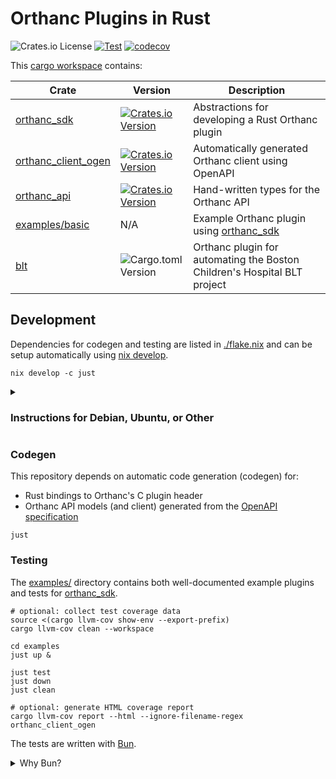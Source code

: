# Orthanc Plugins in Rust

![Crates.io License](https://img.shields.io/crates/l/orthanc_sdk)
[![Test](https://github.com/FNNDSC/orthanc-rs/actions/workflows/test.yml/badge.svg)](https://github.com/FNNDSC/orthanc-rs/actions/workflows/test.yml)
[![codecov](https://codecov.io/gh/FNNDSC/orthanc-rs/graph/badge.svg?token=9RHMEYB2UU)](https://codecov.io/gh/FNNDSC/orthanc-rs)

This [cargo workspace](https://doc.rust-lang.org/cargo/reference/workspaces.html) contains:

| Crate                            | Version                                                                                          | Description                                                              |
|----------------------------------|--------------------------------------------------------------------------------------------------|--------------------------------------------------------------------------|
| [orthanc_sdk](./orthanc_sdk)     | [![Crates.io Version](https://img.shields.io/crates/v/orthanc_sdk)][orthanc_sdk]                 | Abstractions for developing a Rust Orthanc plugin                        |
| [orthanc_client_ogen][ogen]      | [![Crates.io Version](https://img.shields.io/crates/v/orthanc_client_ogen)][orthanc_client_ogen] | Automatically generated Orthanc client using OpenAPI                     |
| [orthanc_api](./orthanc_api)     | [![Crates.io Version](https://img.shields.io/crates/v/orthanc_api)][orthanc_api]                 | Hand-written types for the Orthanc API                                   |
| [examples/basic][example]        | N/A                                                                                              | Example Orthanc plugin using [orthanc_sdk][orthanc_sdk]                  |
| [blt](./blt)                     | ![Cargo.toml Version][blt-badge]                                                                 | Orthanc plugin for automating the Boston Children's Hospital BLT project |

[ogen]: ./orthanc_client_ogen_overlay
[example]: ./examples/basic/src/plugin.rs
[orthanc_api]: https://crates.io/crates/orthanc_api
[orthanc_sdk]: https://crates.io/crates/orthanc_sdk
[orthanc_client_ogen]: https://crates.io/crates/orthanc_client_ogen
[blt-badge]: https://img.shields.io/badge/dynamic/toml?url=https%3A%2F%2Fgithub.com%2FFNNDSC%2Forthanc-rs%2Fraw%2Frefs%2Fheads%2Fmaster%2Fblt%2FCargo.toml&query=package.version&label=Cargo.toml

## Development

Dependencies for codegen and testing are listed in [./flake.nix](flake.nix) and can be setup automatically
using [nix develop](https://nix.dev/manual/nix/2.30/command-ref/new-cli/nix3-develop.html).

```shell
nix develop -c just
```

<details>
<summary>

### Instructions for Debian, Ubuntu, or Other

</summary>

> [!WARNING]
> I use Nix myself, so these instructions are untested.

If you don't want to use [Nix](https://nixos.org), install the packages specified
in the `outputs.devShell.buildInputs` section of `flake.nix` manually.

On Ubuntu or Debian, some basic dependencies can be installed using `apt`:

```shell
sudo apt update
sudo apt install just fd-find xh podman-compose
```

You will also need these, which are trickier to install:

- Rust: https://rustup.rs
- Bindgen: https://rust-lang.github.io/rust-bindgen/command-line-usage.html
- OpenAPI Generator: https://openapi-generator.tech/docs/installation
- Podman: https://podman.io/docs/installation
- Bun (to test the examples): https://bun.com/

</details>

### Codegen

This repository depends on automatic code generation (codegen) for:

- Rust bindings to Orthanc's C plugin header
- Orthanc API models (and client) generated from the [OpenAPI specification](https://orthanc.uclouvain.be/api/)

```shell
just
```

### Testing

The [examples/](/examples) directory contains both well-documented example
plugins and tests for [orthanc_sdk](./orthan_sdk).

```shell
# optional: collect test coverage data
source <(cargo llvm-cov show-env --export-prefix)
cargo llvm-cov clean --workspace

cd examples
just up &

just test
just down
just clean

# optional: generate HTML coverage report
cargo llvm-cov report --html --ignore-filename-regex orthanc_client_ogen
```

The tests are written with [Bun](https://bun.com).

<details>
<summary>Why Bun?</summary>

Most of `orthanc_sdk` cannot be tested using `cargo test` because it is FFI
code to be invoked by Orthanc. We use Bun to cause the invocation of our code
via REST API calls made using `fetch`.

</details>
